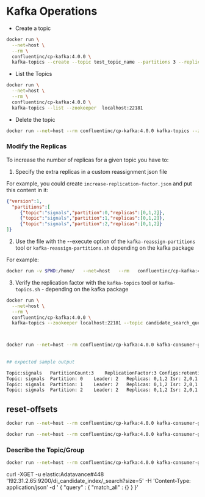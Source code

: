 #  Kafka Operations


- Create a topic 

```bash
docker run \
  --net=host \
  --rm \
  confluentinc/cp-kafka:4.0.0 \
  kafka-topics --create --topic test_topic_name --partitions 3 --replication-factor 2 --if-not-exists --zookeeper  localhost:22181
```

- List the Topics

```bash
docker run \
  --net=host \
  --rm \
  confluentinc/cp-kafka:4.0.0 \
  kafka-topics --list --zookeeper  localhost:22181
```

- Delete the topic

```bash
docker run --net=host --rm confluentinc/cp-kafka:4.0.0 kafka-topics --zookeeper localhost:22181 --delete --topic test_topic_name
```


### Modify the Replicas

To increase the number of replicas for a given topic you have to:

1. Specify the extra replicas in a custom reassignment json file

For example, you could create `increase-replication-factor.json` and put this content in it:


```json
{"version":1,
  "partitions":[
     {"topic":"signals","partition":0,"replicas":[0,1,2]},
     {"topic":"signals","partition":1,"replicas":[0,1,2]},
     {"topic":"signals","partition":2,"replicas":[0,1,2]}
]}
```

2. Use the file with the --execute option of the `kafka-reassign-partitions` tool or `kafka-reassign-partitions.sh` depending on the kafka package

For example:

```bash
docker run -v $PWD:/home/   --net=host   --rm   confluentinc/cp-kafka:4.0.0 kafka-reassign-partitions --zookeeper localhost:22181 --reassignment-json-file /home/increase-replica.json --execute
```

3. Verify the replication factor with the `kafka-topics` tool or `kafka-topics.sh` - depending on the kafka package

```bash
docker run \
  --net=host \
  --rm \
  confluentinc/cp-kafka:4.0.0 \
  kafka-topics --zookeeper localhost:22181 --topic candidate_search_query --describe



docker run --net=host --rm confluentinc/cp-kafka:4.0.0 kafka-consumer-groups --bootstrap-server 192.31.2.5:19092,192.31.3.33:29092,192.31.4.11:39092 --group datainfrastrcuture-candidate-group --describe
  
  
## expected sample output

Topic:signals   PartitionCount:3    ReplicationFactor:3 Configs:retention.ms=1000000000
Topic: signals  Partition: 0    Leader: 2   Replicas: 0,1,2 Isr: 2,0,1
Topic: signals  Partition: 1    Leader: 2   Replicas: 0,1,2 Isr: 2,0,1
Topic: signals  Partition: 2    Leader: 2   Replicas: 0,1,2 Isr: 2,0,1
```

## reset-offsets

```bash
docker run --net=host --rm confluentinc/cp-kafka:4.0.0 kafka-consumer-groups --bootstrap-server 192.31.2.11:19092,192.31.3.33:29092,192.31.4.11:39092 --group datainfrastrcuture-candidate-group --reset-offsets --to-earliest --topic datainfrastructure_candidate_submission_json --execute

docker run --net=host --rm confluentinc/cp-kafka:4.0.0 kafka-consumer-groups --bootstrap-server 192.31.2.11:19092,192.31.3.33:29092,192.31.4.11:39092 --group datainfrastrcuture-candidate-group --reset-offsets --to-earliest --topic datainfrastructure_candidate_mapping_json --execute
```



### Describe the Topic/Group

```bash
docker run --net=host --rm confluentinc/cp-kafka:4.0.0 kafka-consumer-groups --bootstrap-server 192.31.2.11:19092,192.31.3.33:29092,192.31.4.11:39092 --group datainfrastrcuture-candidate-group --describe
```



curl -XGET -u elastic:Adatavance#448  '192.31.2.65:9200/di_candidate_index/_search?size=5' -H 'Content-Type: application/json' -d '
{
    "query" : {
        "match_all" : {}
    }
}'
